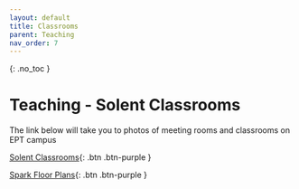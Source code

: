 ```yaml
---
layout: default
title: Classrooms
parent: Teaching
nav_order: 7
---
```


{: .no_toc }

# Teaching - Solent Classrooms


The link below will take you to photos of meeting rooms and classrooms on EPT campus

[Solent Classrooms](https://ssu-my.sharepoint.com/:o:/g/personal/martin_reid_solent_ac_uk/EnKKbHvWjpJDp8GfkGL5648BoT-_D6Hbxta3iA8pAwVsIw?e=Yk6q1q){: .btn .btn-purple } 

[Spark Floor Plans](https://github.com/martinsolent/solent_store/raw/88bfc76bb9ab279c87225d799c8a83b442b9c8b5/the-spark-room-guide-and-map.pdf){: .btn .btn-purple } 


